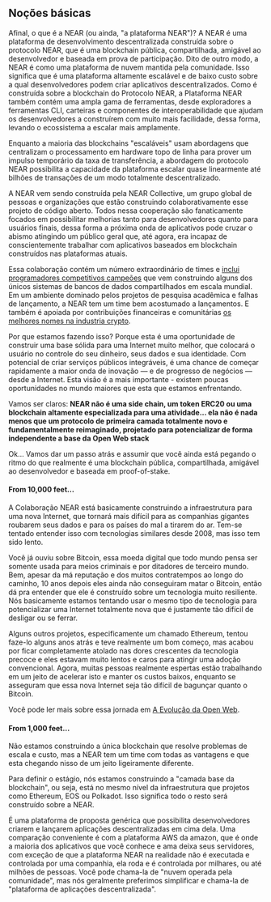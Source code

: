 ## Noções básicas

Afinal, o que é a NEAR (ou ainda, "a plataforma NEAR")? A NEAR é uma plataforma de desenvolvimento descentralizada construída sobre o protocolo NEAR, que é uma blockchain pública, compartilhada, amigável ao desenvolvedor e baseada em prova de participação. Dito de outro modo, a NEAR é como uma plataforma de nuvem mantida pela comunidade.  Isso significa que é uma plataforma altamente escalável e de baixo custo sobre a qual desenvolvedores podem criar aplicativos descentralizados. Como é construída sobre a blockchain do Protocolo NEAR, a Plataforma NEAR também contém uma ampla gama de ferramentas, desde exploradores a ferramentas CLI, carteiras e componentes de interoperabilidade que ajudam os desenvolvedores a construírem com muito mais facilidade, dessa forma, levando o ecossistema a escalar mais amplamente.

Enquanto a maioria das blockchains "escaláveis" usam abordagens que centralizam o processamento em hardware topo de linha para prover um impulso temporário da taxa de transferência, a abordagem do protocolo NEAR possibilita a capacidade da plataforma escalar quase linearmente até bilhões de transações de um modo totalmente descentralizado.

A NEAR vem sendo construída pela NEAR Collective, um grupo global de pessoas e organizações que estão construindo colaborativamente esse projeto de código aberto. Todos nessa cooperação são fanaticamente focados em possibilitar melhorias tanto para desenvolvedores quanto para usuários finais, dessa forma a próxima onda de aplicativos pode cruzar o abismo atingindo um público geral que, até agora, era incapaz de conscientemente trabalhar com aplicativos baseados em blockchain construídos nas plataformas atuais.

Essa colaboração contém um número extraordinário de times e [inclui programadores competitivos campeões](https://near.org/team) que vem construindo alguns dos únicos sistemas de bancos de dados compartilhados em escala mundial. Em um ambiente dominado pelos projetos de pesquisa acadêmica e falhas de lançamento, a NEAR tem um time bem acostumado a lançamentos. E também é apoiada por contribuições financeiras e comunitárias [os melhores nomes na industria crypto](https://near.org/backers).

Por que estamos fazendo isso? Porque esta é uma oportunidade de construir uma base sólida para uma Internet muito melhor, que colocará o usuário no controle do seu dinheiro, seus dados e sua identidade. Com potencial de criar serviços públicos integráveis, é uma chance de começar rapidamente a maior onda de inovação — e de progresso de negócios — desde a Internet.  Esta visão é a mais importante - existem poucas oportunidades no mundo maiores que esta que estamos enfrentando.

Vamos ser claros: **NEAR não é uma side chain, um token ERC20 ou uma blockchain altamente especializada para uma atividade... ela não é nada menos que um protocolo de primeira camada totalmente novo e fundamentalmente reimaginado, projetado para potencializar de forma independente a base da Open Web stack**

Ok… Vamos dar um passo atrás e assumir que você ainda está pegando o ritmo do que realmente é uma blockchain pública, compartilhada, amigável ao desenvolvedor e baseada em proof-of-stake.

#### From 10,000 feet…

A Colaboração NEAR está basicamente construindo a infraestrutura para uma nova Internet, que tornará mais difícil para as companhias gigantes roubarem seus dados e para os países do mal a tirarem do ar. Tem-se tentado entender isso com tecnologias similares desde 2008, mas isso tem sido lento.

Você já ouviu sobre Bitcoin, essa moeda digital que todo mundo pensa ser somente usada para meios criminais e por ditadores de terceiro mundo. Bem, apesar da má reputação e dos muitos contratempos ao longo do caminho, 10 anos depois eles ainda não conseguiram matar o Bitcoin, então dá pra entender que ele é construído sobre um tecnologia muito resiliente. Nós basicamente estamos tentando usar o mesmo tipo de tecnologia para potencializar uma Internet totalmente nova que é justamente tão difícil de desligar ou se ferrar.

Alguns outros projetos, especificamente um chamado Ethereum, tentou faze-lo alguns anos atrás e teve realmente um bom começo, mas acabou por ficar completamente atolado nas dores crescentes da tecnologia precoce e eles estavam muito lentos e caros para atingir uma adoção convencional. Agora, muitas pessoas realmente espertas estão trabalhando em um jeito de acelerar isto e manter os custos baixos, enquanto se asseguram que essa nova Internet seja tão difícil de bagunçar quanto o Bitcoin.

Você pode ler mais sobre essa jornada em [A Evolução da Open Web](https://near.org/blog/the-evolution-of-the-open-web/).

#### From 1,000 feet…

Não estamos construindo a única blockchain que resolve problemas de escala e custo, mas a NEAR tem um time com todas as vantagens e que esta chegando nisso de um jeito ligeiramente diferente.

Para definir o estágio, nós estamos construindo a "camada base da blockchain", ou seja, está no mesmo nível da infraestrutura que projetos como Ethereum, EOS ou Polkadot. Isso significa todo o resto será construído sobre a NEAR.

É uma plataforma de proposta genérica que possibilita desenvolvedores criarem e lançarem aplicações descentralizadas em cima dela. Uma comparação conveniente é com a plataforma AWS da amazon, que é onde a maioria dos aplicativos que você conhece e ama deixa seus servidores, com exceção de que a plataforma NEAR na realidade não é executada e controlada por uma companhia, ela roda e é controlada por milhares, ou até milhões de pessoas. Você pode chama-la de "nuvem operada pela comunidade", mas nós geralmente preferimos simplificar e chama-la de "plataforma de aplicações descentralizada".

